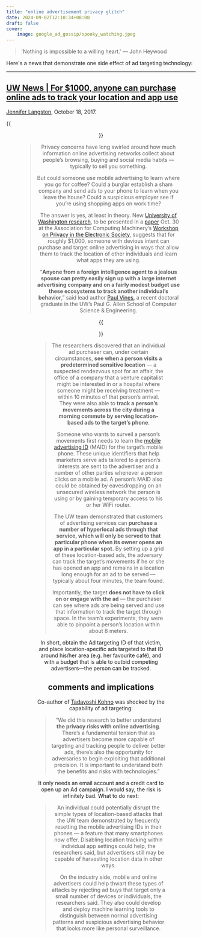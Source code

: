 ```yaml
---
title: "online advertisement privacy glitch"
date: 2024-09-02T12:10:34+08:00
draft: false
cover:
    image: google_ad_gossip/spooky_watching.jpeg
---
```


> 'Nothing is impossible to a willing heart.'
> — John Heywood

Here's a news that demonstrate one side effect of ad targeting technology:

------

## [UW News | For $1000, anyone can purchase online ads to track your location and app use](https://www.washington.edu/news/2017/10/18/for-1000-anyone-can-purchase-online-ads-to-track-your-location-and-app-use/)

[Jennifer Langston](https://www.washington.edu/news/author/jennifer-langston/), October 18, 2017.

{{<figure align="center" src="/google_ad_gossip/spooky_watching.jpeg" caption="not in the catwoman way though" width="100%">}}

> Privacy concerns have long swirled around how much information online advertising networks collect about people’s browsing, buying and social media habits — typically to sell you something.
>
> But could someone use mobile advertising to learn where you go for coffee? Could a burglar establish a sham company and send ads to your phone to learn when you leave the house? Could a suspicious employer see if you’re using shopping apps on work time?
>
> The answer is yes, at least in theory. New [University of Washington research](http://adint.cs.washington.edu/), to be presented in a [paper](http://adint.cs.washington.edu/ADINT.pdf) Oct. 30 at the Association for Computing Machinery’s [Workshop on Privacy in the Electronic Society](https://cs.pitt.edu/wpes2017/), suggests that for roughly $1,000, someone with devious intent can purchase and target online advertising in ways that allow them to track the location of other individuals and learn what apps they are using.
>
> “**Anyone from a foreign intelligence agent to a jealous spouse can pretty easily sign up with a large internet advertising company and on a fairly modest budget use these ecosystems to track another individual’s behavior**,” said lead author [Paul Vines,](http://paulvines.com/) a recent doctoral graduate in the UW’s Paul G. Allen School of Computer Science & Engineering.

{{<figure align="center" src="/google_ad_gossip/commute_leak.jpeg" caption="This map represents an individual’s morning commute. Red dots reflect the places where the UW computer security researchers were able to track that person’s movements by serving location-based ads: at home (real location not shown), a coffee shop, bus stop and office. The team found that a target needed to stay in one location for roughly **four minutes** before an ad was served, which is why no red dots appear along the individual’s bus commute (dashed line) or walking route (solid line.)*University of Washington*" width="88%">}}

> The researchers discovered that an individual ad purchaser can, under certain circumstances, **see when a person visits a predetermined sensitive location** — a suspected rendezvous spot for an affair, the office of a company that a venture capitalist might be interested in or a hospital where someone might be receiving treatment — within 10 minutes of that person’s arrival. They were also able to **track a person’s movements across the city during a morning commute by serving location-based ads to the target’s phone**.
>
> Someone who wants to surveil a person’s movements first needs to learn the [mobile advertising ID](https://support.google.com/adxseller/answer/6274238?hl=en) (MAID) for the target’s mobile phone. These unique identifiers that help marketers serve ads tailored to a person’s interests are sent to the advertiser and a number of other parties whenever a person clicks on a mobile ad. A person’s MAID also could be obtained by eavesdropping on an unsecured wireless network the person is using or by gaining temporary access to his or her WiFi router.
>
> The UW team demonstrated that customers of advertising services can **purchase a number of hyperlocal ads through that service, which will only be served to that particular phone when its owner opens an app in a particular spot.** By setting up a grid of these location-based ads, the adversary can track the target’s movements if he or she has opened an app and remains in a location long enough for an ad to be served — typically about four minutes, the team found.
>
> Importantly, the target **does not have to click on or engage with the ad** — the purchaser can see where ads are being served and use that information to track the target through space. In the team’s experiments, they were able to pinpoint a person’s location within about 8 meters.

In short, obtain the Ad targeting ID of that victim, and place location-specific ads targeted to that ID around his/her area (e.g. her favourite café), and with a budget that is able to outbid competing advertisers—the person can be tracked.

## comments and implications

Co-author of [Tadayoshi Kohno](https://homes.cs.washington.edu/~yoshi/) was shocked by the capability of ad targeting:

> “We did this research to better understand **the privacy risks with online advertising**. There’s a fundamental tension that as advertisers become more capable of targeting and tracking people to deliver better ads, there’s also the opportunity for adversaries to begin exploiting that additional precision. It is important to understand both the benefits and risks with technologies.”

It only needs an email account and a credit card to open up an Ad campaign. I would say, the risk is infinitely bad. What to do next:

> An individual could potentially disrupt the simple types of location-based attacks that the UW team demonstrated by frequently resetting the mobile advertising IDs in their phones — a feature that many smartphones now offer. Disabling location tracking within individual app settings could help, the researchers said, but advertisers still may be capable of harvesting location data in other ways.
>
> On the industry side, mobile and online advertisers could help thwart these types of attacks by rejecting ad buys that target only a small number of devices or individuals, the researchers said. They also could develop and deploy machine learning tools to distinguish between normal advertising patterns and suspicious advertising behavior that looks more like personal surveillance.
